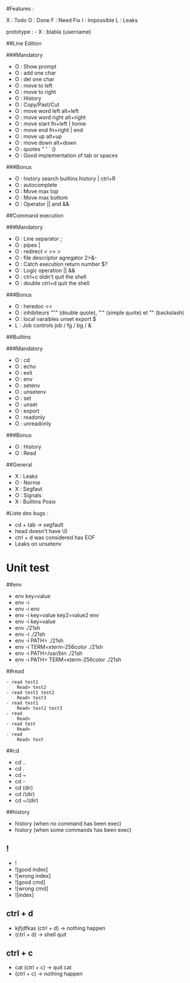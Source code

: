 #Features :

X : Todo
O : Done
F : Need Fix
I : Impossible
L : Leaks

prototype : - X : blabla (username)

##Line Edition

###Mandatory

- O : Show prompt
- O : add one char
- O : del one char
- O : move to left
- O : move to right
- O : History
- O : Copy/Past/Cut
- O : move word left alt+left
- O : move word right alt+right
- O : move start fn+left | home
- O : move end fn+right | end
- O : move up alt+up
- O : move down alt+down
- O : quotes " ' ` ()
- O : Good implementation of tab or spaces

###Bonus

- O : history search builtins history | ctrl+R
- O : autocomplete
- O : Move max top
- O : Move max bottom
- O : Operator || and &&

##Command execution

###Mandatory

- O : Line separator ;
- O : pipes |
- O : redirect  < >> >
- O : file descriptor agregator 2>&-
- O : Catch execution return number $?
- O : Logic operation || &&
- O : ctrl+c didn't quit the shell
- O : double ctrl+d quit the shell

###Bonus

- O : heredoc <<
- O : inhibiteurs """ (double quote), "’" (simple quote) et "\" (backslash)
- O : local varaibles unset export $
- L : Job controls job / fg / bg / &

##Builtins

###Mandatory

- O : cd
- O : echo
- O : exit
- O : env
- O : setenv
- O : unsetenv
- O : set
- O : unset
- O : export
- O : readonly
- O : unreadonly

###Bonus

- O : History
- O : Read

##General

- X : Leaks
- O : Norme
- X : Segfaut
- O : Signals
- X : Builtins Posix

#Liste des bugs :

- cd + tab -> segfault
- head doesn't have \0
- ctrl + d was considered has EOF
- Leaks on unsetenv


# Unit test

##env

- env key=value
- env -i
- env -i env
- env -i key=value key2=value2 env
- env -i key=value
- env ./21sh
- env -i ./21sh
- env -i PATH= ./21sh
- env -i TERM=xterm-256color ./21sh
- env -i PATH=/usr/bin ./21sh
- env -i PATH= TERM=xterm-256color ./21sh

##read

```
- read test1
 	Read> test2
- read test1 test2
 	Read> test3
- read test1 
 	Read> test2 test3 
- read
	Read>
- read test
	Read>
- read
	Read> test
```

##cd

- cd ..
- cd .
- cd ~
- cd -
- cd (dir)
- cd /(dir)
- cd ~/(dir)

##history

- history (when no command has been exec)
- history (when some commands has been exec)

## !

- !
- ![good index]
- ![wrong index]
- ![good cmd]
- ![wrong cmd]
- ![index]

## ctrl + d

- kjfjdfkas (ctrl + d) -> nothing happen
- (ctrl + d) -> shell quit

## ctrl + c

- cat (ctrl + c) -> quit cat
- (ctrl + c) -> nothing happen
